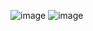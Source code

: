 ![image](https://user-images.githubusercontent.com/49836053/144838837-e367fa4a-0c8a-4c36-8638-834c80cb2980.png)
![image](https://user-images.githubusercontent.com/49836053/144838853-ab006ffc-b555-4cc3-a948-9092b353426f.png)
